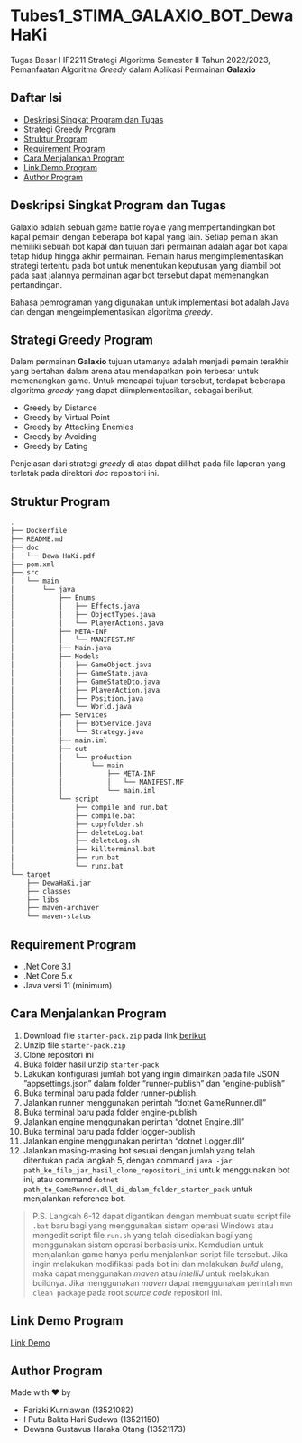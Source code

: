 # Tubes1_STIMA_GALAXIO_BOT_DewaHaKi

Tugas Besar I IF2211 Strategi Algoritma Semester II Tahun 2022/2023, Pemanfaatan Algoritma _Greedy_ dalam Aplikasi Permainan **Galaxio**

## Daftar Isi

- [Deskripsi Singkat Program dan Tugas](#deskripsi-singkat-program-dan-tugas)
- [Strategi Greedy Program](#strategi-greedy-program)
- [Struktur Program](#struktur-program)
- [Requirement Program](#requirement-program)
- [Cara Menjalankan Program](#cara-menjalankan-program)
- [Link Demo Program](#link-demo-program)
- [Author Program](#author-program)

## Deskripsi Singkat Program dan Tugas

Galaxio adalah sebuah game battle royale yang mempertandingkan bot kapal pemain dengan beberapa bot kapal yang lain. Setiap pemain akan memiliki sebuah bot kapal dan tujuan dari permainan adalah agar bot kapal tetap hidup hingga akhir permainan. Pemain harus mengimplementasikan strategi tertentu pada bot untuk menentukan keputusan yang diambil bot pada saat jalannya permainan agar bot tersebut dapat memenangkan pertandingan.

Bahasa pemrograman yang digunakan untuk implementasi bot adalah Java dan dengan mengeimplementasikan algoritma _greedy_.

## Strategi Greedy Program

Dalam permainan **Galaxio** tujuan utamanya adalah menjadi pemain terakhir yang bertahan dalam arena atau mendapatkan poin terbesar untuk memenangkan game. Untuk mencapai tujuan tersebut, terdapat beberapa algoritma _greedy_ yang dapat diimplementasikan, sebagai berikut,

- Greedy by Distance
- Greedy by Virtual Point
- Greedy by Attacking Enemies
- Greedy by Avoiding
- Greedy by Eating

Penjelasan dari strategi _greedy_ di atas dapat dilihat pada file laporan yang terletak pada direktori _doc_ repositori ini.

## Struktur Program

```bash
.
├── Dockerfile
├── README.md
├── doc
│   └── Dewa HaKi.pdf
├── pom.xml
├── src
│   └── main
│       └── java
│           ├── Enums
│           │   ├── Effects.java
│           │   ├── ObjectTypes.java
│           │   └── PlayerActions.java
│           ├── META-INF
│           │   └── MANIFEST.MF
│           ├── Main.java
│           ├── Models
│           │   ├── GameObject.java
│           │   ├── GameState.java
│           │   ├── GameStateDto.java
│           │   ├── PlayerAction.java
│           │   ├── Position.java
│           │   └── World.java
│           ├── Services
│           │   ├── BotService.java
│           │   └── Strategy.java
│           ├── main.iml
│           ├── out
│           │   └── production
│           │       └── main
│           │           ├── META-INF
│           │           │   └── MANIFEST.MF
│           │           └── main.iml
│           └── script
│               ├── compile and run.bat
│               ├── compile.bat
│               ├── copyfolder.sh
│               ├── deleteLog.bat
│               ├── deleteLog.sh
│               ├── killterminal.bat
│               ├── run.bat
│               └── runx.bat
└── target
    ├── DewaHaKi.jar
    ├── classes
    ├── libs
    ├── maven-archiver
    └── maven-status
```

## Requirement Program 

- .Net Core 3.1
- .Net Core 5.x
- Java versi 11 (minimum)

## Cara Menjalankan Program

1. Download file `starter-pack.zip` pada link [berikut](https://github.com/EntelectChallenge/2021-Galaxio/releases/tag/2021.3.2)
2. Unzip file `starter-pack.zip`
3. Clone repositori ini
4. Buka folder hasil unzip `starter-pack`
5. Lakukan konfigurasi jumlah bot yang ingin dimainkan pada file JSON ”appsettings.json” dalam folder “runner-publish” dan “engine-publish”
6. Buka terminal baru pada folder runner-publish.
7. Jalankan runner menggunakan perintah “dotnet GameRunner.dll”
8. Buka terminal baru pada folder engine-publish
9. Jalankan engine menggunakan perintah “dotnet Engine.dll”
10. Buka terminal baru pada folder logger-publish
11. Jalankan engine menggunakan perintah “dotnet Logger.dll”
12. Jalankan masing-masing bot sesuai dengan jumlah yang telah ditentukan pada langkah 5, dengan command `java -jar path_ke_file_jar_hasil_clone_repositori_ini` untuk menggunakan bot ini, atau command `dotnet path_to_GameRunner.dll_di_dalam_folder_starter_pack` untuk menjalankan reference bot.

> P.S. Langkah 6-12 dapat digantikan dengan membuat suatu script file `.bat` baru bagi yang menggunakan sistem operasi Windows atau mengedit script file `run.sh` yang telah disediakan bagi yang menggunakan sistem operasi berbasis unix. Kemdudian untuk menjalankan game hanya perlu menjalankan script file tersebut.
> Jika ingin melakukan modifikasi pada bot ini dan melakukan _build_ ulang, maka dapat menggunakan _maven_ atau _intelliJ_ untuk melakukan buildnya. Jika menggunakan _maven_ dapat menggunakan perintah `mvn clean package` pada root _source code_ repositori ini.

## Link Demo Program

[Link Demo](https://youtu.be/uBFEmvtEkP4)

## Author Program

Made with ❤️ by
- Farizki Kurniawan (13521082)
- I Putu Bakta Hari Sudewa (13521150)
- Dewana Gustavus Haraka Otang (13521173)
